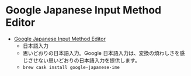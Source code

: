 # Google Japanese Input Method Editor
- [Google Japanese Input Method Editor](https://www.google.co.jp/ime/)
  -  日本語入力
  - 思いどおりの日本語入力。Google 日本語入力は、変換の煩わしさを感じさせない思いどおりの日本語入力を提供します。
  - `brew cask install google-japanese-ime`
